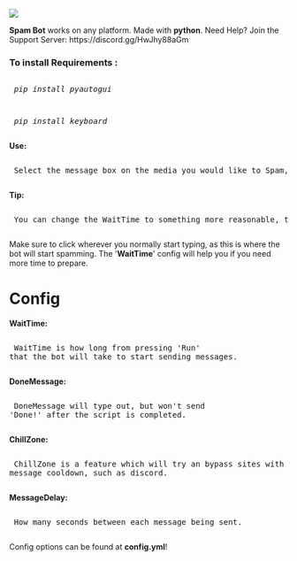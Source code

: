 ![](https://cdn.discordapp.com/attachments/809311213703921674/809322001235443712/MOSHED-2021-2-11-7-16-34.gif)


<p><b>Spam Bot</b> works on any platform. Made with <b>python</b>. Need Help? Join the Support Server: https://discord.gg/HwJhy88aGm</p>

<h3>To install <b>Requirements :</b></h3> 
	 <pre><p> <i>pip install pyautogui</i></p></pre>
	 <pre><p> <i>pip install keyboard</i></p></pre>
<b>Use: </b>
	<pre><p> Select the message box on the media you would like to Spam, then run.</p></pre>
<b>Tip: </b>
	<pre><p> You can change the WaitTime to something more reasonable, this is set in <b>seconds</b>. Recomended is <B>10</b></p></pre>



<p> Make sure to click wherever you normally start typing, as this is where the bot will start spamming. The '<B>WaitTime</b>' config will help you if you need more time to prepare. </p>


# Config
<b>WaitTime: </b> 
	 <pre><p> WaitTime is how long from pressing 'Run' that the bot will take to start sending messages. </p></pre>
<b>DoneMessage: </b>
	<pre><p> DoneMessage will type out, but won't send 'Done!' after the script is completed.  </p></pre>
<b>ChillZone: </b>
	<pre><p> ChillZone is a feature which will try an bypass sites with a message cooldown, such as discord. </p></pre>
<b>MessageDelay: </b>
	<pre><p>  How many seconds between each message being sent. </p></pre>

<p> Config options can be found at <b>config.yml</b>! </p>
